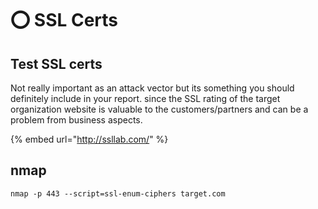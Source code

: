 # ⭕ SSL Certs

## Test SSL certs

Not really important as an attack vector but its something you should definitely include in your report. since the SSL rating of the target organization website is valuable to the customers/partners and can be a problem from business aspects.

{% embed url="http://ssllab.com/" %}

## nmap

```
nmap -p 443 --script=ssl-enum-ciphers target.com
```
